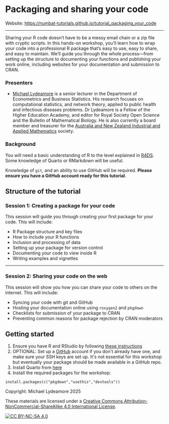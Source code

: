 # Packaging and sharing your code

Website: https://numbat-tutorials.github.io/tutorial_packaging_your_code

---

Sharing your R code doesn’t have to be a messy email chain or a zip file with cryptic scripts. In this hands-on workshop, you’ll learn how to wrap your code into a professional R package that’s easy to use, easy to share, and easy to maintain. We’ll guide you through the whole process—from setting up the structure to documenting your functions and publishing your work online, including websites for your documentation and submission to CRAN.

### Presenters

* [Michael Lydeamore](https://www.michaellydeamore.com) is a senior lecturer in the Department of Econometrics and Business Statistics. His research focuses on computational statistics, and network theory, applied to public health and infectious diseases problems. Dr Lydeamore is a Fellow of the Higher Education Academy, and editor for Royal Society Open Science and the Bulletin of Mathematical Biology. He is also currently a board member and treasurer for the [Australia and New Zealand Industrial and Applied Mathematics](http://www.anziam.org.au) society.

### Background

You will need a basic understanding of R to the level explained in [R4DS](https://r4ds.hadley.nz/). Some knowledge of Quarto or RMarkdown will be useful.

Knowledge of `git`, and an ability to use GitHub will be required. **Please ensure you have a GitHub account ready for this tutorial**.

## Structure of the tutorial

### Session 1: Creating a package for your code

This session will guide you through creating your first package for your code. This will include:

* R Package structure and key files
* How to include your R functions
* Inclusion and processing of data
* Setting up your package for version control
* Documenting your code to view inside R
* Writing examples and vignettes

---

### Session 2: Sharing your code on the web

This session will show you how you can share your code to others on the internet. This will include:

* Syncing your code with git and GitHub
* Hosting your documentation online using `roxygen2` and `pkgdown`
* Checklists for submission of your package to CRAN
* Preventing common reasons for package rejection by CRAN moderators

## Getting started

1. Ensure you have R and RStudio by following [these instructions](https://startr.numbat.space/modules/starter/installation/)
2. OPTIONAL: Set up a [GitHub](https://docs.github.com/en/get-started) account if you don't already have one, and make sure your SSH keys are set up. It's not essential for this workshop but eventually your package should be made available in a GitHub repo.
3. Install Quarto from [here](https://quarto.org/docs/get-started/)
4. Install the required packages for the workshop:  
```{r}
install.packages(c("pkgdown","usethis","devtools"))
```

Copyright: Michael Lydeamore 2025

These materials are licensed under a
[Creative Commons Attribution-NonCommercial-ShareAlike 4.0 International License][cc-by-nc-sa].

[![CC BY-NC-SA 4.0][cc-by-nc-sa-image]][cc-by-nc-sa]

[cc-by-nc-sa]: http://creativecommons.org/licenses/by-nc-sa/4.0/
[cc-by-nc-sa-image]: https://licensebuttons.net/l/by-nc-sa/4.0/88x31.png
[cc-by-nc-sa-shield]: https://img.shields.io/badge/License-CC%20BY--NC--SA%204.0-lightgrey.svg
